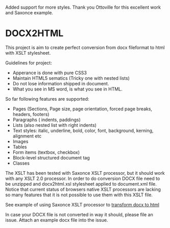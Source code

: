 ####
Added support for more styles. Thank you Ottoville for this excellent work and Saxonce example.

# DOCX2HTML
This project is aim to create perfect conversion from docx fileformat to html with XSLT stylesheet.

Guidelines for project:
- Apperance is done with pure CSS3
- Maintain HTML5 sematics (Tricky one with nested lists)
- Do not lose information shipped in document.
- What you see in MS word, is what you see in HTML.

So far following features are supported:

- Pages (Sections, Page size, page orientation, forced page breaks, headers, footers)
- Paragraphs ( indents, paddings) 
- Lists (also nested list with right indents)
- Text styles: italic, underline, bold, color, font, background, kerning, alignment etc
- Images
- Tables
- Form items (textbox, checkbox)
- Block-level structured document tag
- Classes

The XSLT has been tested with Saxonce XSLT processor, but it should work with any XSLT 2.0 processor. In order to do conversion DOCX file need to be unzipped and docx2html.xsl stylesheet applied to document.xml file. Notice that current status of browsers native XSLT processors are lacking so many features that it is not possible to use them with this XSLT file.

See example of using Saxonce XSLT processor to [transform docx to html](https://github.com/ottoville/DOCX2HTML.XSL/wiki/Saxonce-example)

In case your DOCX file is not converted in way it should, please file an issue. Attach an example docx file into the issue.
